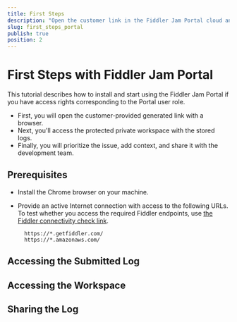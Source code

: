 ```yaml
---
title: First Steps  
description: "Open the customer link in the Fiddler Jam Portal cloud and learn how to access protected workspaces with stored logs, add context, and share submitted logs with the team."
slug: first_steps_portal
publish: true
position: 2
---
```


# First Steps with Fiddler Jam Portal

This tutorial describes how to install and start using the Fiddler Jam Portal if you have access rights corresponding to the Portal user role.

- First, you will open the customer-provided generated link with a browser.
- Next, you'll access the protected private workspace with the stored logs.
- Finally, you will prioritize the issue, add context, and share it with the development team.

## Prerequisites

* Install the Chrome browser on your machine.

* Provide an active Internet connection with access to the following URLs. To test whether you access the required Fiddler endpoints, use [the Fiddler connectivity check link](https://fiddler-backend-production.s3.amazonaws.com/connectivity-test/check.html).

    ```curl
      https://*.getfiddler.com/
      https://*.amazonaws.com/
    ```

## Accessing the Submitted Log



## Accessing the Workspace



## Sharing the Log
